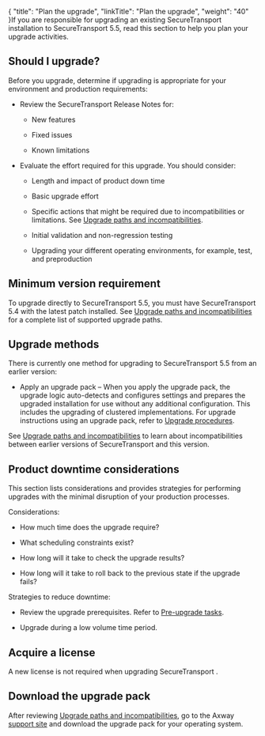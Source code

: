 {
    "title": "Plan the upgrade",
    "linkTitle": "Plan the upgrade",
    "weight": "40"
}If you are responsible for upgrading an existing SecureTransport installation to SecureTransport 5.5, read this section to help you plan your upgrade activities.

## Should I upgrade?

Before you upgrade, determine if upgrading is appropriate for your environment and production requirements:

-   Review the SecureTransport Release Notes for:
    -   New features
    -   Fixed issues
    -   Known limitations
-   Evaluate the effort required for this upgrade. You should consider:
    -   Length and impact of product down time
    -   Basic upgrade effort
    -   Specific actions that might be required due to incompatibilities or limitations. See [Upgrade paths and incompatibilities](incompatibilities).
    -   Initial validation and non-regression testing
    -   Upgrading your different operating environments, for example, test, and preproduction

## Minimum version requirement

To upgrade directly to SecureTransport 5.5, you must have SecureTransport 5.4 with the latest patch installed. See [Upgrade paths and incompatibilities](incompatibilities) for a complete list of supported upgrade paths.

## Upgrade methods

There is currently one method for upgrading to SecureTransport 5.5 from an earlier version:

-   Apply an upgrade pack – When you apply the upgrade pack, the upgrade logic auto-detects and configures settings and prepares the upgraded installation for use without any additional configuration. This includes the upgrading of clustered implementations. For upgrade instructions using an upgrade pack, refer to [Upgrade procedures](../upgrade_overview).

See [Upgrade paths and incompatibilities](incompatibilities) to learn about incompatibilities between earlier versions of SecureTransport and this version.

## Product downtime considerations

This section lists considerations and provides strategies for performing upgrades with the minimal disruption of your production processes.

Considerations:

-   How much time does the upgrade require?
-   What scheduling constraints exist?
-   How long will it take to check the upgrade results?
-   How long will it take to roll back to the previous state if the upgrade fails?

Strategies to reduce downtime:

-   Review the upgrade prerequisites. Refer to [Pre-upgrade tasks](../before_you_upgrade).
-   Upgrade during a low volume time period.

## Acquire a license

A new license is not required when upgrading SecureTransport .

## Download the upgrade pack

After reviewing [Upgrade paths and incompatibilities](incompatibilities), go to the Axway [support site](https://support.axway.com/) and download the upgrade pack for your operating system.
